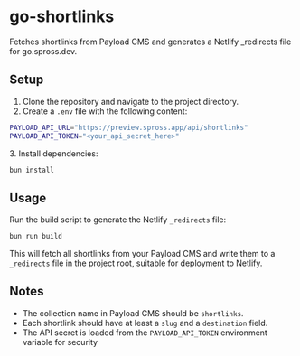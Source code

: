 # go-shortlinks

Fetches shortlinks from Payload CMS and generates a Netlify _redirects file for go.spross.dev.

## Setup

1. Clone the repository and navigate to the project directory.
2. Create a `.env` file with the following content:

```bash
PAYLOAD_API_URL="https://preview.spross.app/api/shortlinks"
PAYLOAD_API_TOKEN="<your_api_secret_here>"
```

3\. Install dependencies:

```bash
bun install
```

## Usage

Run the build script to generate the Netlify `_redirects` file:

```bash
bun run build
```

This will fetch all shortlinks from your Payload CMS and write them to a `_redirects` file in the project root, suitable for deployment to Netlify.

## Notes

- The collection name in Payload CMS should be `shortlinks`.
- Each shortlink should have at least a `slug` and a `destination` field.
- The API secret is loaded from the `PAYLOAD_API_TOKEN` environment variable for security
